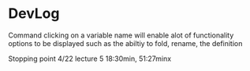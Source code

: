 #  DevLog

Command clicking on a variable name will enable alot of functionality options to be displayed such as the abiltiy to fold,
rename, the definition

Stopping point 4/22 lecture 5 18:30min, 51:27minx
